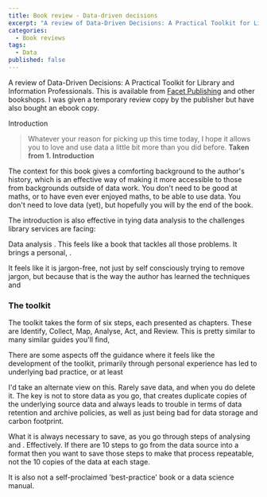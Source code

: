 ```yaml
---
title: Book review - Data-driven decisions
excerpt: "A review of Data-Driven Decisions: A Practical Toolkit for Library and Information Professionals"
categories:
  - Book reviews
tags:
  - Data
published: false
---
```


A review of Data-Driven Decisions: A Practical Toolkit for Library and Information Professionals. This is available from [Facet Publishing](https://www.facetpublishing.co.uk/title.php?id=9781783309799) and other bookshops. I was given a temporary review copy by the publisher but have also bought an ebook copy.

Introduction

> Whatever your reason for picking up this time today, I hope it allows you to love and use data a little bit more than you did before.
> **Taken from 1. Introduction**

The context for this book gives a comforting background to the author's history, which is an effective way of making it more accessible to those from backgrounds outside of data work. You don't need to be good at maths, or to have even ever enjoyed maths, to be able to use data. You don't need to love data (yet), but hopefully you will by the end of the book.

The introduction is also effective in tying data analysis to the challenges library services are facing: 




Data analysis . This feels like a book that tackles all those problems. It brings a personal, .



It feels like it is jargon-free, not just by self consciously trying to remove jargon, but because that is the way the author has learned the techniques and 







### The toolkit



The toolkit takes the form of six steps, each presented as chapters. These are Identify, Collect, Map, Analyse, Act, and Review. This is pretty similar to many similar guides you'll find, 



There are some aspects off the guidance where it feels like the development of the toolkit, primarily through personal experience has led to underlying bad practice, or at least 

I'd take an alternate view on this. Rarely save data, and when you do delete it. The key is not to store data as you go, that creates duplicate copies of the underlying source data and always leads to trouble in terms of data retention and archive policies, as well as just being bad for data storage and carbon footprint.



What it is always necessary to save, as you go through steps of analysing and . Effectively. If there are 10 steps to go from the data source into a format then you want to save those steps to make that process repeatable, not the 10 copies of the data at each stage.


It is also not a self-proclaimed 'best-practice' book or a data science manual. 
